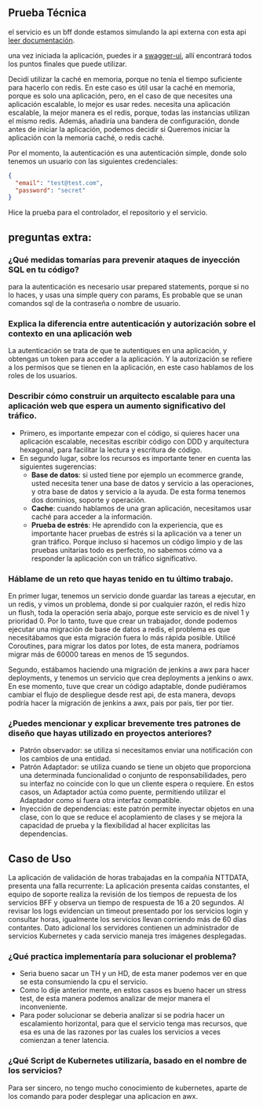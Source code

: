 ## Prueba Técnica

el servicio es un bff donde estamos simulando la api externa con
esta api [leer documentación](https://dummyjson.com/docs/product).

una vez iniciada la aplicación, puedes ir a [swagger-ui](http://localhost:8080/swagger-ui/index.html#/),
allí encontrará todos los puntos finales que puede utilizar.

Decidí utilizar la caché en memoria, porque no tenía el tiempo suficiente para hacerlo con redis.
En este caso es útil usar la caché en memoria, porque es solo una aplicación, pero, en el caso de que necesites una aplicación escalable, lo mejor es usar redes.
necesita una aplicación escalable, la mejor manera es el redis, porque, todas las instancias utilizan el mismo redis.
Además, añadiría una bandera de configuración, donde antes de iniciar la aplicación, podemos decidir si
Queremos iniciar la aplicación con la memoria caché, o redis caché.

Por el momento, la autenticación es una autenticación simple, donde solo tenemos un usuario con las siguientes credenciales:
```json
{
  "email": "test@test.com",
  "password": "secret"
}
```

Hice la prueba para el controlador, el repositorio y el servicio.

## preguntas extra:

### ¿Qué medidas tomarías para prevenir ataques de inyección SQL en tu código?

para la autenticación es necesario usar prepared statements, porque si no lo haces, y usas una simple query con params,
Es probable que se unan comandos sql de la contraseña o nombre de usuario.

### Explica la diferencia entre autenticación y autorización sobre el contexto en una aplicación web

La autenticación se trata de que te autentiques en una aplicación, y obtengas un token para acceder a la aplicación.
Y la autorización se refiere a los permisos que se tienen en la aplicación, en este caso hablamos de los roles de los usuarios.

### Describir cómo construir un arquitecto escalable para una aplicación web que espera un aumento significativo del tráfico.
* Primero, es importante empezar con el código, si quieres hacer una aplicación escalable, necesitas escribir código con DDD y arquitectura hexagonal, para facilitar la lectura y escritura de código.
* En segundo lugar, sobre los recursos es importante tener en cuenta las siguientes sugerencias:
  * **Base de datos**: si usted tiene por ejemplo un ecommerce grande, usted necesita tener una base de datos y servicio a las operaciones, y otra base de datos y servicio a la ayuda.
    De esta forma tenemos dos dominios, soporte y operación.
  * **Cache**: cuando hablamos de una gran aplicación, necesitamos usar caché para acceder a la información.
  * **Prueba de estrés**: He aprendido con la experiencia, que es importante hacer pruebas de estrés si la aplicación va a tener un gran tráfico. Porque incluso si hacemos un código limpio y de las pruebas unitarias todo es perfecto,
    no sabemos cómo va a responder la aplicación con un tráfico significativo.

### Háblame de un reto que hayas tenido en tu último trabajo.

En primer lugar, tenemos un servicio donde guardar las tareas a ejecutar, en un redis, y vimos un problema, donde si por cualquier razón, el redis hizo un flush, toda la operación sería
abajo, porque este servicio es de nivel 1 y prioridad 0. Por lo tanto, tuve que crear un trabajador, donde podemos ejecutar una migración de base de datos a redis, el problema
es que necesitábamos que esta migración fuera lo más rápida posible. Utilicé Coroutines, para migrar los datos por lotes, de esta manera, podríamos migrar más de 60000 tareas
en menos de 15 segundos.

Segundo, estábamos haciendo una migración de jenkins a awx para hacer deployments, y tenemos un servicio que crea deployments a jenkins o awx. En ese momento, tuve que crear un código adaptable,
donde pudiéramos cambiar el flujo de despliegue desde rest api, de esta manera, devops podría hacer la migración de jenkins a awx, pais por pais, tier por tier.

### ¿Puedes mencionar y explicar brevemente tres patrones de diseño que hayas utilizado en proyectos anteriores?

* Patrón observador: se utiliza si necesitamos enviar una notificación con los cambios de una entidad.
* Patrón Adaptador: se utiliza cuando se tiene un objeto que proporciona una determinada funcionalidad o conjunto de responsabilidades, pero su interfaz no coincide con lo que un cliente espera o requiere. En estos casos, un Adaptador actúa como puente, permitiendo utilizar el Adaptador como si fuera otra interfaz compatible.
* Inyección de dependencias: este patrón permite inyectar objetos en una clase, con lo que se reduce el acoplamiento de clases y se mejora la capacidad de prueba y la flexibilidad al hacer explícitas las dependencias.

## Caso de Uso

La aplicación de validación de horas trabajadas en la compañía NTTDATA, presenta
una falla recurrente:
La aplicación presenta caídas constantes, el equipo de soporte realiza la revisión
de los tiempos de repuesta de los servicios BFF y observa un tiempo de respuesta
de 16 a 20 segundos. Al revisar los logs evidencian un timeout presentado por los
servicios login y consultar horas, igualmente los servicios llevan corriendo más de
60 días contantes. Dato adicional los servidores contienen un administrador de
servicios Kubernetes y cada servicio maneja tres imágenes desplegadas.

### ¿Qué practica implementaría para solucionar el problema?
* Seria bueno sacar un TH y un HD, de esta maner podemos ver en que se esta consumiendo la cpu el servicio.
* Como lo dije anterior mente, en estos casos es bueno hacer un stress test, de esta manera podemos analizar de mejor manera el inconveniente.
* Para poder solucionar se deberia analizar si se podria hacer un escalamiento horizontal, para que el servicio tenga mas recursos, que esa es una de las razones por las cuales los servicios a veces comienzan a tener latencia.
### ¿Qué Script de Kubernetes utilizaría, basado en el nombre de los servicios?
Para ser sincero, no tengo mucho conocimiento de kubernetes, aparte de los comando para poder desplegar una aplicacion en awx.